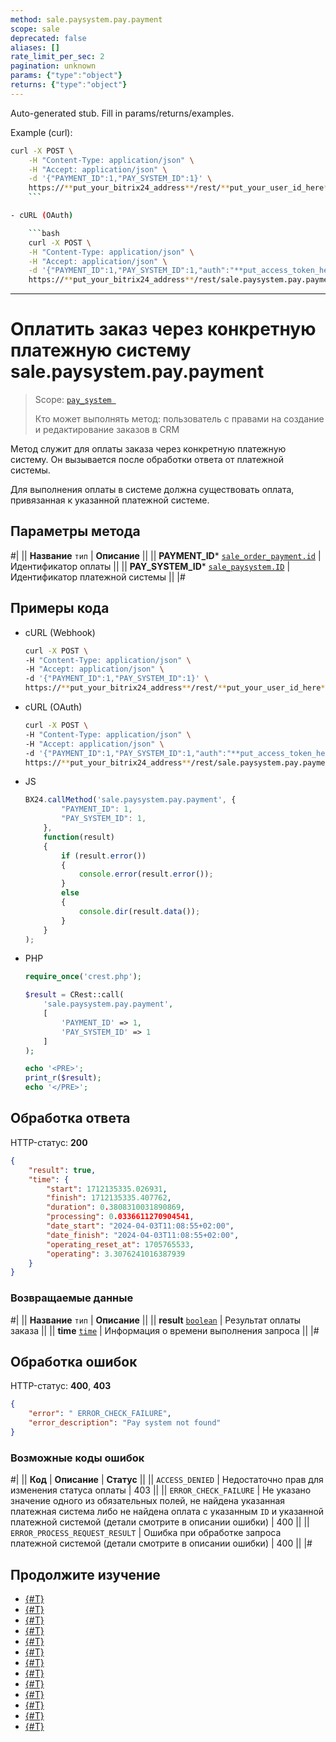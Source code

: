 ```yaml
---
method: sale.paysystem.pay.payment
scope: sale
deprecated: false
aliases: []
rate_limit_per_sec: 2
pagination: unknown
params: {"type":"object"}
returns: {"type":"object"}
---
```


Auto-generated stub. Fill in params/returns/examples.

Example (curl):

```bash
curl -X POST \
    -H "Content-Type: application/json" \
    -H "Accept: application/json" \
    -d '{"PAYMENT_ID":1,"PAY_SYSTEM_ID":1}' \
    https://**put_your_bitrix24_address**/rest/**put_your_user_id_here**/**put_your_webhook_here**/sale.paysystem.pay.payment
    ```

- cURL (OAuth)

    ```bash
    curl -X POST \
    -H "Content-Type: application/json" \
    -H "Accept: application/json" \
    -d '{"PAYMENT_ID":1,"PAY_SYSTEM_ID":1,"auth":"**put_access_token_here**"}' \
    https://**put_your_bitrix24_address**/rest/sale.paysystem.pay.payment
```

---

# Оплатить заказ через конкретную платежную систему sale.paysystem.pay.payment

> Scope: [`pay_system `](../scopes/permissions.md)
>
> Кто может выполнять метод: пользователь с правами на создание и редактирование заказов в CRM

Метод служит для оплаты заказа через конкретную платежную систему. Он вызывается после обработки ответа от платежной системы.

Для выполнения оплаты в системе должна существовать оплата, привязанная к указанной платежной системе.

## Параметры метода



#|
|| **Название**
`тип` | **Описание** ||
|| **PAYMENT_ID***
[`sale_order_payment.id`](../sale/data-types.md) | Идентификатор оплаты
||
|| **PAY_SYSTEM_ID***
[`sale_paysystem.ID`](../sale/data-types.md) | Идентификатор платежной системы
||
|#

## Примеры кода





- cURL (Webhook)

    ```bash
    curl -X POST \
    -H "Content-Type: application/json" \
    -H "Accept: application/json" \
    -d '{"PAYMENT_ID":1,"PAY_SYSTEM_ID":1}' \
    https://**put_your_bitrix24_address**/rest/**put_your_user_id_here**/**put_your_webhook_here**/sale.paysystem.pay.payment
    ```

- cURL (OAuth)

    ```bash
    curl -X POST \
    -H "Content-Type: application/json" \
    -H "Accept: application/json" \
    -d '{"PAYMENT_ID":1,"PAY_SYSTEM_ID":1,"auth":"**put_access_token_here**"}' \
    https://**put_your_bitrix24_address**/rest/sale.paysystem.pay.payment
    ```

- JS

    ```js
    BX24.callMethod('sale.paysystem.pay.payment', {
            "PAYMENT_ID": 1,
            "PAY_SYSTEM_ID": 1,
        }, 
        function(result) 
        { 
            if (result.error()) 
            {
                console.error(result.error()); 
            }
            else 
            { 
                console.dir(result.data()); 
            } 
        } 
    );
    ```

- PHP

    ```php
    require_once('crest.php');

    $result = CRest::call(
        'sale.paysystem.pay.payment',
        [
            'PAYMENT_ID' => 1,
            'PAY_SYSTEM_ID' => 1
        ]
    );

    echo '<PRE>';
    print_r($result);
    echo '</PRE>';
    ```



## Обработка ответа

HTTP-статус: **200**

```json
{
    "result": true,
    "time": {
        "start": 1712135335.026931,
        "finish": 1712135335.407762,
        "duration": 0.3808310031890869,
        "processing": 0.0336611270904541,
        "date_start": "2024-04-03T11:08:55+02:00",
        "date_finish": "2024-04-03T11:08:55+02:00",
        "operating_reset_at": 1705765533,
        "operating": 3.3076241016387939
    }
}
```

### Возвращаемые данные

#|
|| **Название**
`тип` | **Описание** ||
|| **result**
[`boolean`](../data-types.md) | Результат оплаты заказа ||
|| **time**
[`time`](../data-types.md) | Информация о времени выполнения запроса ||
|#

## Обработка ошибок

HTTP-статус: **400**, **403**

```json
{
    "error": " ERROR_CHECK_FAILURE",
    "error_description": "Pay system not found"
}
```



### Возможные коды ошибок

#|
|| **Код** | **Описание** | **Статус** ||
|| `ACCESS_DENIED` | Недостаточно прав для изменения статуса оплаты | 403 ||
|| `ERROR_CHECK_FAILURE` | Не указано значение одного из обязательных полей, не найдена указанная платежная система либо не найдена оплата с указанным `ID` и указанной платежной системой (детали смотрите в описании ошибки) | 400 ||
|| `ERROR_PROCESS_REQUEST_RESULT` | Ошибка при обработке запроса платежной системой (детали смотрите в описании ошибки) | 400 ||
|#



## Продолжите изучение

- [{#T}](./sale-pay-system-handler-add.md)
- [{#T}](./sale-pay-system-handler-update.md)
- [{#T}](./sale-pay-system-handler-list.md)
- [{#T}](./sale-pay-system-handler-delete.md)
- [{#T}](./sale-pay-system-add.md)
- [{#T}](./sale-pay-system-update.md)
- [{#T}](./sale-pay-system-list.md)
- [{#T}](./sale-pay-system-delete.md)
- [{#T}](./sale-pay-system-settings-get.md)
- [{#T}](./sale-pay-system-settings-update.md)
- [{#T}](./sale-pay-system-pay-invoice.md)
- [{#T}](./sale-pay-system-settings-payment-get.md)
- [{#T}](./sale-pay-system-settings-invoice-get.md)
